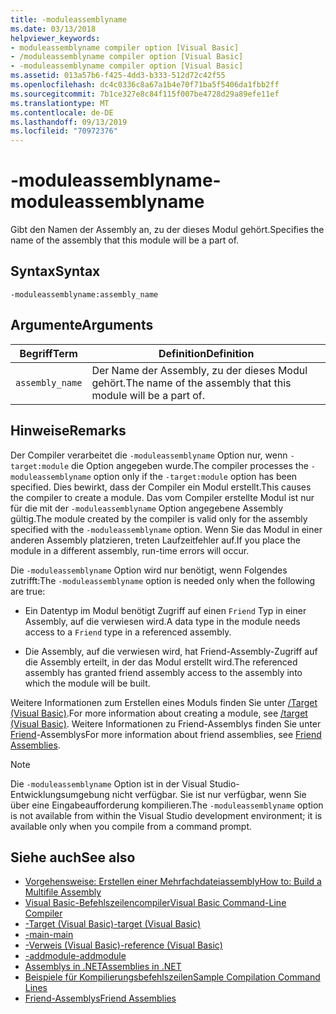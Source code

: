 ```yaml
---
title: -moduleassemblyname
ms.date: 03/13/2018
helpviewer_keywords:
- moduleassemblyname compiler option [Visual Basic]
- /moduleassemblyname compiler option [Visual Basic]
- -moduleassemblyname compiler option [Visual Basic]
ms.assetid: 013a57b6-f425-4dd3-b333-512d72c42f55
ms.openlocfilehash: dc4c0336c8a67a1b4e70f71ba5f5406da1fbb2ff
ms.sourcegitcommit: 7b1ce327e8c84f115f007be4728d29a89efe11ef
ms.translationtype: MT
ms.contentlocale: de-DE
ms.lasthandoff: 09/13/2019
ms.locfileid: "70972376"
---
```

# <a name="-moduleassemblyname"></a><span data-ttu-id="8db35-102">-moduleassemblyname</span><span class="sxs-lookup"><span data-stu-id="8db35-102">-moduleassemblyname</span></span>
<span data-ttu-id="8db35-103">Gibt den Namen der Assembly an, zu der dieses Modul gehört.</span><span class="sxs-lookup"><span data-stu-id="8db35-103">Specifies the name of the assembly that this module will be a part of.</span></span>  
  
## <a name="syntax"></a><span data-ttu-id="8db35-104">Syntax</span><span class="sxs-lookup"><span data-stu-id="8db35-104">Syntax</span></span>  
  
```  
-moduleassemblyname:assembly_name  
```  
  
## <a name="arguments"></a><span data-ttu-id="8db35-105">Argumente</span><span class="sxs-lookup"><span data-stu-id="8db35-105">Arguments</span></span>  
  
|<span data-ttu-id="8db35-106">Begriff</span><span class="sxs-lookup"><span data-stu-id="8db35-106">Term</span></span>|<span data-ttu-id="8db35-107">Definition</span><span class="sxs-lookup"><span data-stu-id="8db35-107">Definition</span></span>|  
|---|---|  
|`assembly_name`|<span data-ttu-id="8db35-108">Der Name der Assembly, zu der dieses Modul gehört.</span><span class="sxs-lookup"><span data-stu-id="8db35-108">The name of the assembly that this module will be a part of.</span></span>|  
  
## <a name="remarks"></a><span data-ttu-id="8db35-109">Hinweise</span><span class="sxs-lookup"><span data-stu-id="8db35-109">Remarks</span></span>  
 <span data-ttu-id="8db35-110">Der Compiler verarbeitet die `-moduleassemblyname` Option nur, wenn `-target:module` die Option angegeben wurde.</span><span class="sxs-lookup"><span data-stu-id="8db35-110">The compiler processes the `-moduleassemblyname` option only if the `-target:module` option has been specified.</span></span> <span data-ttu-id="8db35-111">Dies bewirkt, dass der Compiler ein Modul erstellt.</span><span class="sxs-lookup"><span data-stu-id="8db35-111">This causes the compiler to create a module.</span></span> <span data-ttu-id="8db35-112">Das vom Compiler erstellte Modul ist nur für die mit der `-moduleassemblyname` Option angegebene Assembly gültig.</span><span class="sxs-lookup"><span data-stu-id="8db35-112">The module created by the compiler is valid only for the assembly specified with the `-moduleassemblyname` option.</span></span> <span data-ttu-id="8db35-113">Wenn Sie das Modul in einer anderen Assembly platzieren, treten Laufzeitfehler auf.</span><span class="sxs-lookup"><span data-stu-id="8db35-113">If you place the module in a different assembly, run-time errors will occur.</span></span>  
  
 <span data-ttu-id="8db35-114">Die `-moduleassemblyname` Option wird nur benötigt, wenn Folgendes zutrifft:</span><span class="sxs-lookup"><span data-stu-id="8db35-114">The `-moduleassemblyname` option is needed only when the following are true:</span></span>  
  
- <span data-ttu-id="8db35-115">Ein Datentyp im Modul benötigt Zugriff auf einen `Friend` Typ in einer Assembly, auf die verwiesen wird.</span><span class="sxs-lookup"><span data-stu-id="8db35-115">A data type in the module needs access to a `Friend` type in a referenced assembly.</span></span>  
  
- <span data-ttu-id="8db35-116">Die Assembly, auf die verwiesen wird, hat Friend-Assembly-Zugriff auf die Assembly erteilt, in der das Modul erstellt wird.</span><span class="sxs-lookup"><span data-stu-id="8db35-116">The referenced assembly has granted friend assembly access to the assembly into which the module will be built.</span></span>  
  
 <span data-ttu-id="8db35-117">Weitere Informationen zum Erstellen eines Moduls finden Sie unter [/Target (Visual Basic)](../../../visual-basic/reference/command-line-compiler/target.md).</span><span class="sxs-lookup"><span data-stu-id="8db35-117">For more information about creating a module, see [/target (Visual Basic)](../../../visual-basic/reference/command-line-compiler/target.md).</span></span> <span data-ttu-id="8db35-118">Weitere Informationen zu Friend-Assemblys finden Sie unter [Friend](../../../standard/assembly/friend.md)-Assemblys</span><span class="sxs-lookup"><span data-stu-id="8db35-118">For more information about friend assemblies, see [Friend Assemblies](../../../standard/assembly/friend.md).</span></span>  
  
> [!NOTE]
> <span data-ttu-id="8db35-119">Die `-moduleassemblyname` Option ist in der Visual Studio-Entwicklungsumgebung nicht verfügbar. Sie ist nur verfügbar, wenn Sie über eine Eingabeaufforderung kompilieren.</span><span class="sxs-lookup"><span data-stu-id="8db35-119">The `-moduleassemblyname` option is not available from within the Visual Studio development environment; it is available only when you compile from a command prompt.</span></span>  
  
## <a name="see-also"></a><span data-ttu-id="8db35-120">Siehe auch</span><span class="sxs-lookup"><span data-stu-id="8db35-120">See also</span></span>

- [<span data-ttu-id="8db35-121">Vorgehensweise: Erstellen einer Mehrfachdateiassembly</span><span class="sxs-lookup"><span data-stu-id="8db35-121">How to: Build a Multifile Assembly</span></span>](../../../framework/app-domains/build-multifile-assembly.md)
- [<span data-ttu-id="8db35-122">Visual Basic-Befehlszeilencompiler</span><span class="sxs-lookup"><span data-stu-id="8db35-122">Visual Basic Command-Line Compiler</span></span>](../../../visual-basic/reference/command-line-compiler/index.md)
- [<span data-ttu-id="8db35-123">-Target (Visual Basic)</span><span class="sxs-lookup"><span data-stu-id="8db35-123">-target (Visual Basic)</span></span>](../../../visual-basic/reference/command-line-compiler/target.md)
- [<span data-ttu-id="8db35-124">-main</span><span class="sxs-lookup"><span data-stu-id="8db35-124">-main</span></span>](../../../visual-basic/reference/command-line-compiler/main.md)
- [<span data-ttu-id="8db35-125">-Verweis (Visual Basic)</span><span class="sxs-lookup"><span data-stu-id="8db35-125">-reference (Visual Basic)</span></span>](../../../visual-basic/reference/command-line-compiler/reference.md)
- [<span data-ttu-id="8db35-126">-addmodule</span><span class="sxs-lookup"><span data-stu-id="8db35-126">-addmodule</span></span>](../../../visual-basic/reference/command-line-compiler/addmodule.md)
- [<span data-ttu-id="8db35-127">Assemblys in .NET</span><span class="sxs-lookup"><span data-stu-id="8db35-127">Assemblies in .NET</span></span>](../../../standard/assembly/index.md)
- [<span data-ttu-id="8db35-128">Beispiele für Kompilierungsbefehlszeilen</span><span class="sxs-lookup"><span data-stu-id="8db35-128">Sample Compilation Command Lines</span></span>](../../../visual-basic/reference/command-line-compiler/sample-compilation-command-lines.md)
- [<span data-ttu-id="8db35-129">Friend-Assemblys</span><span class="sxs-lookup"><span data-stu-id="8db35-129">Friend Assemblies</span></span>](../../../standard/assembly/friend.md)
